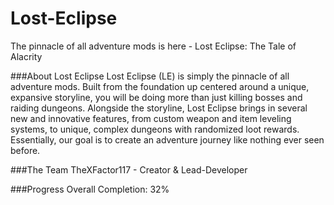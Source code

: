 # Lost-Eclipse
The pinnacle of all adventure mods is here - Lost Eclipse: The Tale of Alacrity

###About Lost Eclipse
Lost Eclipse (LE) is simply the pinnacle of all adventure mods. Built from the foundation up centered around a unique, expansive storyline, you will be doing more than just killing bosses and raiding dungeons. Alongside the storyline, Lost Eclipse brings in several new and innovative features, from custom weapon and item leveling systems, to unique, complex dungeons with randomized loot rewards. Essentially, our goal is to create an adventure journey like nothing ever seen before.

###The Team
TheXFactor117 - Creator & Lead-Developer

###Progress
Overall Completion: 32%
